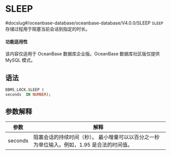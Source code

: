SLEEP 
==========================
#docslug#/oceanbase-database/oceanbase-database/V4.0.0/SLEEP
`SLEEP` 存储过程用于阻塞当前会话到指定的时长。

  <main id="notice" >
    <h4>功能适用性</h4>
    <p>该内容仅适用于 OceanBase 数据库企业版。OceanBase 数据库社区版仅提供 MySQL 模式。</p>
  </main>

语法 
-----------

```sql
DBMS_LOCK.SLEEP (
seconds  IN NUMBER);
```



参数解释 
-------------



| **参数**  |                              **解释**                              |
|---------|------------------------------------------------------------------|
| seconds | 阻塞会话的持续时间（秒）。 最小增量可以以百分之一秒为单位输入。例如，1.95 是合法的时间值。 |



